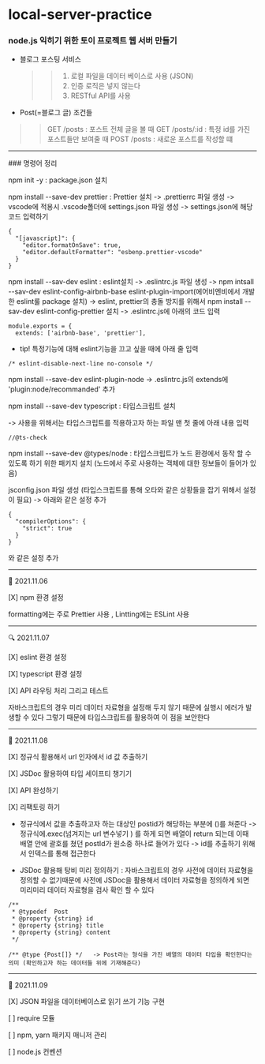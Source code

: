 # local-server-practice

### node.js 익히기 위한 토이 프로젝트 웹 서버 만들기

- 블로그 포스팅 서비스

  > > 1.  로컬 파일을 데이터 베이스로 사용 (JSON)
  > > 2.  인증 로직은 넣지 않는다
  > > 3.  RESTful API를 사용

- Post(=블로그 글) 조건들

> > GET /posts : 포스트 전체 글을 볼 때
> > GET /posts/:id : 특정 id를 가진 포스트들만 보여줄 때
> > POST /posts : 새로운 포스트를 작성할 떄

<hr>
### 명령어 정리

npm init -y : package.json 설치

npm install --save-dev prettier : Prettier 설치
-> .prettierrc 파일 생성 -> vscode에 적용시 .vscode폴더에 settings.json 파일 생성 -> settings.json에 해당 코드 입력하기

```
{
  "[javascript]": {
    "editor.formatOnSave": true,
    "editor.defaultFormatter": "esbenp.prettier-vscode"
  }
}

```

npm install --sav-dev eslint : eslint설치 -> .eslintrc.js 파일 생성 ->
npm intsall --sav-dev eslint-config-airbnb-base eslint-plugin-import(에어비엔비에서 개발한 eslint룰 package 설치)
-> eslint, prettier의 충돌 방지를 위해서 npm install --sav-dev eslint-config-prettier 설치 -> .eslintrc.js에 아래의 코드 입력

```
module.exports = {
  extends: ['airbnb-base', 'prettier'],
```

- tip! 특정기능에 대해 eslint기능을 끄고 싶을 때에 아래 줄 입력

```
/* eslint-disable-next-line no-console */
```

npm install --save-dev eslint-plugin-node -> .eslintrc.js의 extends에 'plugin:node/recommanded' 추가

npm install --save-dev typescript : 타입스크립트 설치

-> 사용을 위해서는 타입스크립트를 적용하고자 하는 파일 맨 첫 줄에 아래 내용 입력

```
//@ts-check
```

npm install --save-dev @types/node : 타입스크립트가 노드 환경에서 동작 할 수 있도록 하기 위한 패키지 설치 (노드에서 주로 사용하는 객체에 대한 정보들이 들어가 있음)

jsconfig.json 파일 생성 (타입스크립트를 통해 오타와 같은 상황들을 잡기 위해서 설정이 필요) -> 아래와 같은 설정 추가

```
{
  "compilerOptions": {
    "strict": true
  }
}

```

와 같은 설정 추가

<hr>

🔨 2021.11.06

[X] npm 환경 설정

formatting에는 주로 Prettier 사용 , Lintting에는 ESLint 사용

<hr>

🔍 2021.11.07

[X] eslint 환경 설정

[X] typescript 환경 설정

[X] API 라우팅 처리 그리고 테스트

자바스크립트의 경우 미리 데이터 자료형을 설정해 두지 않기 때문에 실행시 에러가 발생할 수 있다
그렇기 때문에 타입스크립트를 활용하여 이 점을 보안한다

<hr>

🥓 2021.11.08

[X] 정규식 활용해서 url 인자에서 id 값 추출하기

[X] JSDoc 활용하여 타입 세이프티 챙기기

[X] API 완성하기

[X] 리팩토링 하기

- 정규식에서 값을 추출하고자 하는 대상인 postid가 해당하는 부분에 ()를 쳐준다 -> 정규식에.exec(넘겨지는 url 변수넣기 ) 를 하게 되면 배열이 return 되는데 이때 배열 안에 괄호를 쳤던 postId가 원소중 하나로 들어가 있다 -> id를 추출하기 위해서 인덱스를 통해 접근한다

- JSDoc 활용해 탕비 미리 정의하기 : 자바스크립트의 경우 사전에 데이터 자료형을 정의할 수 없기때문에 사전에 JSDoc을 활용해서 데이터 자료형을 정의하게 되면 미리미리 데이터 자료형을 검사 확인 할 수 있다

```
/**
 * @typedef  Post
 * @property {string} id
 * @property {string} title
 * @property {string} content
 */

/** @type {Post[]} */   -> Post라는 형식을 가진 배열의 데이터 타입을 확인한다는 의미 (확인하고자 하는 데이터들 위에 기재해준다)
```

<hr>

🎨 2021.11.09

[X] JSON 파일을 데이터베이스로 읽기 쓰기 기능 구현

[ ] require 모듈

[ ] npm, yarn 패키지 매니저 관리

[ ] node.js 컨벤션
